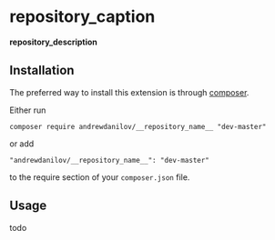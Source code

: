 __repository_caption__
===================
__repository_description__

Installation
------------

The preferred way to install this extension is through [composer](http://getcomposer.org/download/).

Either run

```
composer require andrewdanilov/__repository_name__ "dev-master"
```

or add

```
"andrewdanilov/__repository_name__": "dev-master"
```

to the require section of your `composer.json` file.


Usage
-----

todo